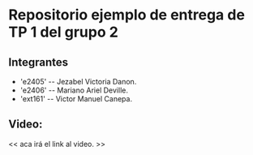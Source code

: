 # Repositorio ejemplo de entrega de TP 1 del grupo 2

## Integrantes

- 'e2405' -- Jezabel Victoria Danon.
- 'e2406' -- Mariano Ariel Deville.
- 'ext161' -- Victor Manuel Canepa.

## Video:
<< aca irá el link al video. >>
